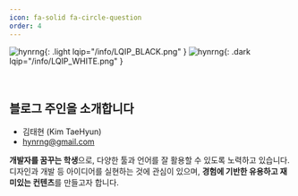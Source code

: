 ```yaml
---
icon: fa-solid fa-circle-question
order: 4
---
```


<!-- fas fa-info-circle -->

![hynrng](/info/hynrng_black.png){: .light lqip="/info/LQIP_BLACK.png" }
![hynrng](/info/hynrng_white.png){: .dark lqip="/info/LQIP_WHITE.png" }

<br>

## **블로그 주인을 소개합니다**

- 김태현 (Kim TaeHyun)
- hynrng@gmail.com

**개발자를 꿈꾸는 학생**으로, 다양한 툴과 언어를 잘 활용할 수 있도록 노력하고 있습니다. 디자인과 개발 등 아이디어를 실현하는 것에 관심이 있으며, **경험에 기반한 유용하고 재미있는 컨텐츠**를 만들고자 합니다.